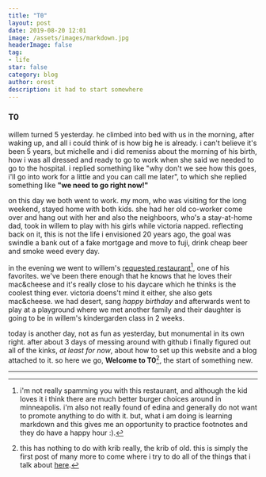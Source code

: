 ```yaml
---
title: "T0"
layout: post
date: 2019-08-20 12:01
image: /assets/images/markdown.jpg
headerImage: false
tag:
- life
star: false
category: blog
author: orest
description: it had to start somewhere
---
```


### T0

willem turned 5 yesterday.  he climbed into bed with us in the morning, after waking up, and all i could think of is how big he is already.  i can't believe it's been 5 years, but michelle and i did remeniss about the morning of his birth, how i was all dressed and ready to go to work when she said we needed to go to the hospital.  i replied something like "why don't we see how this goes, i'll go into work for a little and you can call me later", to which she replied something like **"we need to go right now!"**

on this day we both went to work.  my mom, who was visiting for the long weekend, stayed home with both kids.  she had her old co-worker come over and hang out with her and also the neighboors, who's a stay-at-home dad, took in willem to play with his girls while victoria napped.  reflecting back on it, this is not the life i envisioned 20 years ago, the goal was swindle a bank out of a fake mortgage and move to fuji, drink cheap beer and smoke weed every day.

in the evening we went to willem's [requested restaurant](https://redcowmn.com/mpls-50th-street/)[^1], one of his favorites. we've been there enough that he knows that he loves their mac&cheese and it's really close to his daycare which he thinks is the coolest thing ever.  victoria doens't mind it either, she also gets mac&cheese.  we had desert, sang *happy birthday* and afterwards went to play at a playground where we met another family and their daughter is going to be in willem's kindergarden class in 2 weeks.

today is another day, not as fun as yesterday, but monumental in its own right.  after about 3 days of messing around with github i finally figured out all of the kinks, *at least for now*, about how to set up this website and a blog attached to it.  so here we go, **Welcome to T0**[^2], the start of something new.

* * *


<sub><sub>
[^1]: i'm not really spamming you with this restaurant, and although the kid loves it i think there are much better burger choices around in minneapolis. i'm also not really found of edina and generally do not want to promote anything to do with it.  but, what i am doing is learning markdown and this gives me an opportunity to practice footnotes and they do have a happy hour :).

[^2]: this has nothing to do with krib really, the krib of old.  this is simply the first post of many more to come where i try to do all of the things that i talk about [here](https://ir7777.github.io/KRIB/about/).    
    
<sub><sub>


 
